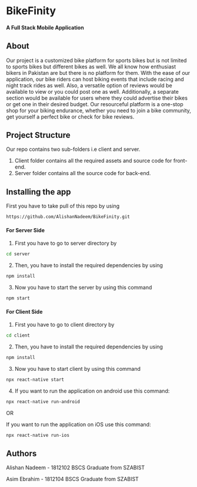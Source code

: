 # BikeFinity
#### A Full Stack Mobile Application

## About

Our project is a customized bike platform for sports bikes but is not limited to sports bikes but different bikes as well. We all know how enthusiast bikers in Pakistan are but there is no platform for them. With the ease of our application, our bike riders can host biking events that include racing and night track rides as well. Also, a versatile option of reviews would be available to view or you could post one as well. Additionally, a separate section would be available for users where they could advertise their bikes or get one in their desired budget. Our resourceful platform is a one-stop shop for your biking endurance, whether you need to join a bike community, get yourself a perfect bike or check for bike reviews.

## Project Structure

Our repo contains two sub-folders i.e client and server.

1. Client folder contains all the required assets and source code for front-end.
2. Server folder contains all the source code for back-end.


## Installing the app

First you have to take pull of this repo by using
```sh
https://github.com/AlishanNadeem/BikeFinity.git
```

#### For Server Side

1. First you have to go to server directory by
```sh
cd server
```

2. Then, you have to install the required dependencies by using 
```sh
npm install
```

3. Now you have to start the server by using this command
```sh
npm start
```

#### For Client Side

1. First you have to go to client directory by
```sh
cd client
```

2. Then, you have to install the required dependencies by using 
```sh
npm install
```

3. Now you have to start client by using this command
```sh
npx react-native start
```

4. If you want to run the application on android use this command:
```sh
npx react-native run-android
```

OR

If you want to run the application on iOS use this command:
```sh
npx react-native run-ios
```

## Authors

Alishan Nadeem - 1812102
 BSCS Graduate from SZABIST

Asim Ebrahim - 1812104
 BSCS Graduate from SZABIST

